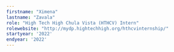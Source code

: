 ```yaml
---
firstname: "Ximena"
lastname: "Zavala"
role: "High Tech High Chula Vista (HTHCV) Intern"
rolewebsite: "http://mydp.hightechhigh.org/hthcvinternship/"
startyear: '2022'
endyear: '2022'
---
```

